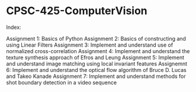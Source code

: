 # CPSC-425-ComputerVision

Index:

Assignment 1: Basics of Python
Assignment 2: Basics of constructing and using Linear Filters
Assignment 3: Implement and understand use of normalized cross-correlation
Assignment 4: Implement and understand the texture synthesis approach of Efros and Leung
Assignment 5: Implement and understand image matching using local invariant features
Assignemnt 6: Implement and understand the optical flow algorithm of Bruce D. Lucas and Takeo Kanade
Assignment 7: Implement and understand methods for shot boundary detection in a video sequence
